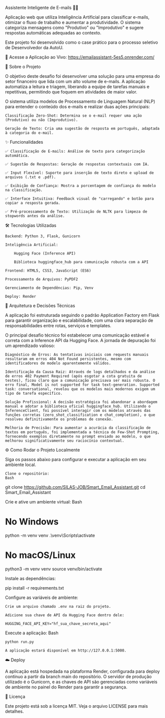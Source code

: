 Assistente Inteligente de E-mails 📧✨

Aplicação web que utiliza Inteligência Artificial para classificar e-mails, otimizar o fluxo de trabalho e aumentar a produtividade. O sistema categoriza mensagens como "Produtivo" ou "Improdutivo" e sugere respostas automáticas adequadas ao contexto.

Este projeto foi desenvolvido como o case prático para o processo seletivo de Desenvolvedor da AutoU.

🚀 Acesse a Aplicação ao Vivo: https://emailassistant-5es5.onrender.com/


📖 Sobre o Projeto

O objetivo deste desafio foi desenvolver uma solução para uma empresa do setor financeiro que lida com um alto volume de e-mails. A aplicação automatiza a leitura e triagem, liberando a equipe de tarefas manuais e repetitivas, permitindo que foquem em atividades de maior valor.

O sistema utiliza modelos de Processamento de Linguagem Natural (NLP) para entender o conteúdo dos e-mails e realizar duas ações principais:

    Classificação Zero-Shot: Determina se o e-mail requer uma ação (Produtivo) ou não (Improdutivo).

    Geração de Texto: Cria uma sugestão de resposta em português, adaptada à categoria do e-mail.

✨ Funcionalidades

    ✅ Classificação de E-mails: Análise de texto para categorização automática.

    ✅ Sugestão de Respostas: Geração de respostas contextuais com IA.

    ✅ Input Flexível: Suporte para inserção de texto direto e upload de arquivos (.txt e .pdf).

    ✅ Exibição de Confiança: Mostra a porcentagem de confiança do modelo na classificação.

    ✅ Interface Intuitiva: Feedback visual de "carregando" e botão para copiar a resposta gerada.

    ✅ Pré-processamento de Texto: Utilização de NLTK para limpeza de stopwords antes da análise.

🛠️ Tecnologias Utilizadas

    Backend: Python 3, Flask, Gunicorn

    Inteligência Artificial:

        Hugging Face (Inference API)

        Biblioteca huggingface_hub para comunicação robusta com a API

    Frontend: HTML5, CSS3, JavaScript (ES6)

    Processamento de Arquivos: PyPDF2

    Gerenciamento de Dependências: Pip, Venv

    Deploy: Render

🧠 Arquitetura e Decisões Técnicas

A aplicação foi estruturada seguindo o padrão Application Factory em Flask para garantir organização e escalabilidade, com uma clara separação de responsabilidades entre rotas, serviços e templates.

O principal desafio técnico foi estabelecer uma comunicação estável e correta com a Inference API da Hugging Face. A jornada de depuração foi um aprendizado valioso:

    Diagnóstico de Erros: As tentativas iniciais com requests manuais resultaram em erros 404 Not Found persistentes, mesmo com identificadores de modelo aparentemente válidos.

    Identificação da Causa Raiz: Através de logs detalhados e da análise de erros 402 Payment Required (após esgotar a cota gratuita de testes), ficou claro que a comunicação precisava ser mais robusta. O erro final, Model is not supported for task text-generation. Supported task: conversational, revelou que os modelos mais modernos exigem um tipo de tarefa específico.

    Solução Profissional: A decisão estratégica foi abandonar a abordagem manual e adotar a biblioteca oficial huggingface_hub. Utilizando o InferenceClient, foi possível interagir com os modelos através das funções corretas (zero_shot_classification e chat_completion), o que resolveu definitivamente os problemas de conexão.

    Melhoria de Precisão: Para aumentar a acurácia da classificação de textos em português, foi implementada a técnica de Few-Shot Prompting, fornecendo exemplos diretamente no prompt enviado ao modelo, o que melhorou significativamente seu raciocínio contextual.

⚙️ Como Rodar o Projeto Localmente

Siga os passos abaixo para configurar e executar a aplicação em seu ambiente local.

    Clone o repositório:
    Bash

git clone https://github.com/SILAS-JOB/Smart_Email_Assistant.git
cd Smart_Email_Assistant

Crie e ative um ambiente virtual:
Bash

# No Windows
python -m venv venv
.\venv\Scripts\activate

# No macOS/Linux
python3 -m venv venv
source venv/bin/activate

Instale as dependências:

pip install -r requirements.txt

Configure as variáveis de ambiente:

    Crie um arquivo chamado .env na raiz do projeto.

    Adicione sua chave de API da Hugging Face dentro dele:

    HUGGING_FACE_API_KEY="hf_sua_chave_secreta_aqui"

Execute a aplicação:
Bash

    python run.py

    A aplicação estará disponível em http://127.0.0.1:5000.

☁️ Deploy

A aplicação está hospedada na plataforma Render, configurada para deploy contínuo a partir da branch main do repositório. O servidor de produção utilizado é o Gunicorn, e as chaves de API são gerenciadas como variáveis de ambiente no painel do Render para garantir a segurança.

📄 Licença

Este projeto está sob a licença MIT. Veja o arquivo LICENSE para mais detalhes.


